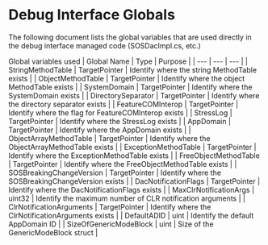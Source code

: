 # Debug Interface Globals

The following document lists the global variables that are used directly in the debug interface managed code (SOSDacImpl.cs, etc.)

Global variables used
| Global Name | Type | Purpose |
| --- | --- | --- |
| StringMethodTable | TargetPointer | Identify where the string MethodTable exists |
| ObjectMethodTable | TargetPointer | Identify where the object MethodTable exists |
| SystemDomain | TargetPointer | Identify where the SystemDomain exists |
| DirectorySeparator | TargetPointer | Identify where the directory separator exists |
| FeatureCOMInterop | TargetPointer | Identify where the flag for FeatureCOMInterop exists |
| StressLog | TargetPointer | Identify where the StressLog exists |
| AppDomain | TargetPointer | Identify where the AppDomain exists |
| ObjectArrayMethodTable | TargetPointer | Identify where the ObjectArrayMethodTable exists |
| ExceptionMethodTable | TargetPointer | Identify where the ExceptionMethodTable exists |
| FreeObjectMethodTable | TargetPointer | Identify where the FreeObjectMethodTable exists |
| SOSBreakingChangeVersion | TargetPointer | Identify where the SOSBreakingChangeVersion exists |
| DacNotificationFlags | TargetPointer | Identify where the DacNotificationFlags exists |
| MaxClrNotificationArgs | uint32 | Identify the maximum number of CLR notification arguments |
| ClrNotificationArguments | TargetPointer | Identify where the ClrNotificationArguments exists |
| DefaultADID | uint | Identify the default AppDomain ID |
| SizeOfGenericModeBlock | uint | Size of the GenericModeBlock struct |
